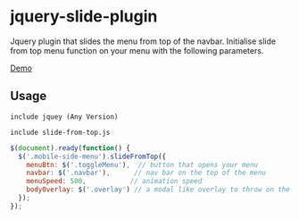 # jquery-slide-plugin
Jquery plugin that slides the menu from top of the navbar. Initialise slide from top menu function on your
menu with the following parameters.

[Demo](http://codepen.io/hjaveed/pen/ORPVaE)

## Usage
```
include jquey (Any Version)
```
```
include slide-from-top.js
```
  ```javascript
  $(document).ready(function() {
    $('.mobile-side-menu').slideFromTop({
      menuBtn: $('.toggleMenu'),  // button that opens your menu
      navbar: $('.navbar'),      // nav bar on the top of the menu
      menuSpeed: 500,           // animation speed
      bodyOverlay: $('.overlay') // a modal like overlay to throw on the body
    });
  });
  ````
